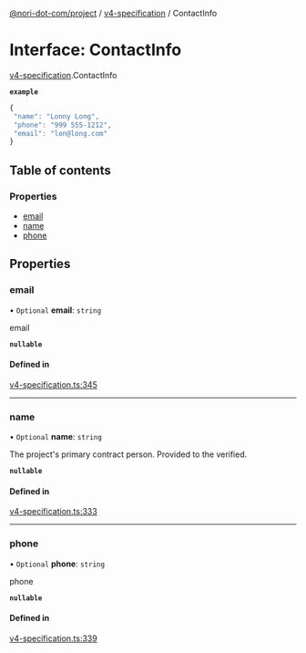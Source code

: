 [@nori-dot-com/project](../README.md) / [v4-specification](../modules/v4_specification.md) / ContactInfo

# Interface: ContactInfo

[v4-specification](../modules/v4_specification.md).ContactInfo

**`example`**

```js
{
 "name": "Lonny Long",
 "phone": "999 555-1212",
 "email": "lon@long.com"
}
```

## Table of contents

### Properties

- [email](v4_specification.ContactInfo.md#email)
- [name](v4_specification.ContactInfo.md#name)
- [phone](v4_specification.ContactInfo.md#phone)

## Properties

### email

• `Optional` **email**: `string`

email

**`nullable`**

#### Defined in

[v4-specification.ts:345](https://github.com/nori-dot-eco/nori-dot-com/blob/a06cfe9/packages/project/src/v4-specification.ts#L345)

___

### name

• `Optional` **name**: `string`

The project's primary contract person.  Provided to the verified.

**`nullable`**

#### Defined in

[v4-specification.ts:333](https://github.com/nori-dot-eco/nori-dot-com/blob/a06cfe9/packages/project/src/v4-specification.ts#L333)

___

### phone

• `Optional` **phone**: `string`

phone

**`nullable`**

#### Defined in

[v4-specification.ts:339](https://github.com/nori-dot-eco/nori-dot-com/blob/a06cfe9/packages/project/src/v4-specification.ts#L339)
